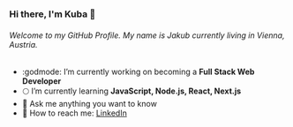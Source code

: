 ### Hi there, I'm Kuba 👋

######  Welcome to my GitHub Profile. My name is Jakub currently living in Vienna, Austria.

- :godmode: I’m currently working on becoming a **Full Stack Web Developer**
- :full_moon: I’m currently learning **JavaScript, Node.js, React, Next.js**
- :speech_balloon: Ask me anything you want to know
- :satellite: How to reach me: [LinkedIn](https://www.linkedin.com/in/jakub-gazdziak-644058224/)

